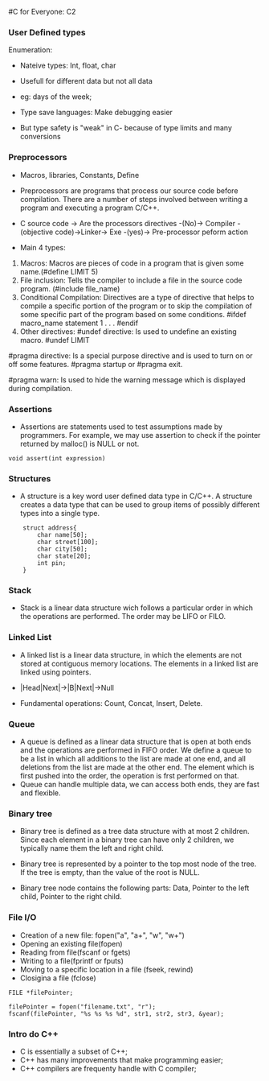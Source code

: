 #C for Everyone: C2

### User Defined types

Enumeration:
- Nateive types: Int, float, char
- Usefull for different data but not all data
- eg: days of the week;

- Type save languages: Make debugging easier
- But type safety is "weak" in C- because of type limits and many conversions 

### Preprocessors

- Macros, libraries, Constants, Define 
- Preprocessors are programs that process our source code before compilation. There are a number of steps
involved between writing a program and executing a program C/C++.
- C source code -> Are the processors directives -(No)-> Compiler -(objective code)->Linker-> Exe
                                                 -(yes)-> Pre-processor peform action

- Main 4 types:
1. Macros: Macros are pieces of code in a program that is given some name.(#define LIMIT 5)
2. File inclusion: Tells the compiler to include a file in the source code program. (#include file_name)
3. Conditional Compilation: Directives are a type of directive that helps to compile a specific portion 
of the program or to skip the compilation of some specific part of the program based on some conditions.
#ifdef macro_name
    statement 1
    .
    .
    .
#endif 
4. Other directives:
#undef directive: Is used to undefine an existing macro. #undef LIMIT

#pragma directive: Is a special purpose directive and is used to turn on or off some features. #pragma startup or #pragma exit. 

#pragma warn: Is used to hide the warning message which is displayed during compilation. 

### Assertions 

- Assertions are statements used to test assumptions made by programmers. For example, we may use assertion to check if the pointer returned by malloc() is NULL or not. 
```
void assert(int expression)
```

### Structures

- A structure is a key word user defined data type in C/C++. A structure creates a data type that can be used to group items of possibly different types into a single type. 
```
    struct address{
        char name[50];
        char street[100];
        char city[50];
        char state[20];
        int pin; 
    }
```

### Stack

- Stack is a linear data structure wich follows a particular order in which the operations are performed. The order may be LIFO or FILO. 

### Linked List

- A linked list is a linear data structure, in which the elements are not stored at contiguous memory locations. The elements in a linked list are linked using pointers.

- |Head|Next|->|B|Next|->Null

- Fundamental operations: Count, Concat, Insert, Delete. 

### Queue

- A queue is defined as a linear data structure that is open at both ends and the operations are performed in FIFO order. We define a queue to be a list in which all additions to the list are made at one end, and all deletions from the list are made at the other end. The element which is first pushed into the order, the operation is frst performed on that. 
- Queue can handle multiple data, we can access both ends, they are fast and flexible. 

### Binary tree

- Binary tree is defined as a tree data structure with at most 2 children. Since each element in a binary tree can have only 2 children, we typically name them the left and right child. 

- Binary tree is represented by a pointer to the top most node of the tree. If the tree is empty, than the value of the root is NULL. 

- Binary tree node contains the following parts: Data, Pointer to the left child, Pointer to the right child. 

### File I/O

- Creation of a new file: fopen("a", "a+", "w", "w+")
- Opening an existing file(fopen)
- Reading from file(fscanf or fgets)
- Writing to a file(fprintf or fputs)
- Moving to a specific location in a file (fseek, rewind)
- Closigina a file (fclose)

``` 
FILE *filePointer;

filePointer = fopen("filename.txt", "r");
fscanf(filePointer, "%s %s %s %d", str1, str2, str3, &year);
```

### Intro do C++

- C is essentially a subset of C++;
- C++ has many improvements that make programming easier;
- C++ compilers are frequenty handle with C compiler;

